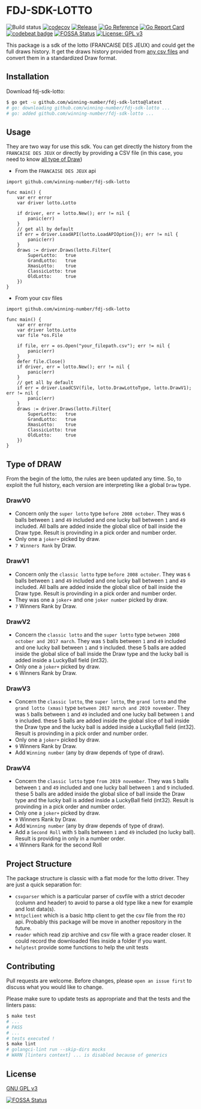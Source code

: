 # FDJ-SDK-LOTTO

<!-- Badge section [ci - codecov - release - godoc - code quality - codebeat - license - fossa ]-->
![Build status](https://github.com/winning-number/fdj-sdk-lotto/actions/workflows/goci.yml/badge.svg)
[![codecov](https://codecov.io/gh/winning-number/fdj-sdk-lotto/branch/main/graph/badge.svg?token=7TCE3QB21E)](https://codecov.io/gh/winning-number/fdj-sdk-lotto)
[![Release](https://img.shields.io/github/release/winning-number/fdj-sdk-lotto.svg?style=flat-square)](https://github.com/winning-number/fdj-sdk-lotto/releases)
[![Go Reference](https://pkg.go.dev/badge/github.com/winning-number/fdj-sdk-lotto.svg)](https://pkg.go.dev/github.com/winning-number/fdj-sdk-lotto)
[![Go Report Card](https://goreportcard.com/badge/github.com/winning-number/fdj-sdk-lotto)](https://goreportcard.com/report/github.com/winning-number/fdj-sdk-lotto)
[![codebeat badge](https://codebeat.co/badges/6d11dead-fa65-4f84-b72d-e1218694a0ec)](https://codebeat.co/projects/github-com-winning-number-fdj-sdk-lotto-main)
[![FOSSA Status](https://app.fossa.com/api/projects/git%2Bgithub.com%2Fwinning-number%2Ffdj-sdk-lotto.svg?type=shield)](https://app.fossa.com/projects/git%2Bgithub.com%2Fwinning-number%2Ffdj-sdk-lotto?ref=badge_shield)
[![License: GPL v3](https://img.shields.io/badge/License-GPLv3-blue.svg)](https://raw.githubusercontent.com/winning-number/fdj-sdk-lotto/main/LICENSE.md)

<!-- Description section -->
This package is a sdk of the lotto (FRANCAISE DES JEUX) and could get the full draws history. It get the draws history provided from [any csv files](https://www.fdj.fr/jeux-de-tirage/loto/historique) and convert them in a standardized Draw format.

## Installation

Download fdj-sdk-lotto:

```sh
$ go get -u github.com/winning-number/fdj-sdk-lotto@latest
# go: downloading github.com/winning-number/fdj-sdk-lotto ...
# go: added github.com/winning-number/fdj-sdk-lotto ...
```

## Usage

They are two way for use this sdk. You can get directly the history from the `FRANCAISE DES JEUX` or directly by providing a CSV file (in this case, you need to know [all type of Draw](#type-of-draw))

* From the `FRANCAISE DES JEUX` api

```golang
import github.com/winning-number/fdj-sdk-lotto

func main() {
    var err error
    var driver lotto.Lotto

    if driver, err = lotto.New(); err != nil {
        panic(err)
    }
    // get all by default
    if err = driver.LoadAPI(lotto.LoadAPIOption{}); err != nil {
        panic(err)
    }
    draws := driver.Draws(lotto.Filter{
        SuperLotto:   true
        GrandLotto:   true
        XmasLotto:    true
        ClassicLotto: true
        OldLotto:     true
    })
}
```

* From your csv files

```golang
import github.com/winning-number/fdj-sdk-lotto

func main() {
    var err error
    var driver lotto.Lotto
    var file *os.File

    if file, err = os.Open("your_filepath.csv"); err != nil {
        panic(err)
    }
    defer file.Close()
    if driver, err = lotto.New(); err != nil {
        panic(err)
    }
    // get all by default
    if err = driver.LoadCSV(file, lotto.DrawLottoType, lotto.DrawV1); err != nil {
        panic(err)
    }
    draws := driver.Draws(lotto.Filter{
        SuperLotto:   true
        GrandLotto:   true
        XmasLotto:    true
        ClassicLotto: true
        OldLotto:     true
    })
}
```

## Type of DRAW

From the begin of the lotto, the rules are been updated any time. So, to exploit the full history, each version are interpreting like a global `Draw` type.

### DrawV0

* Concern only the `super lotto` type `before 2008 october`. They was `6` balls between `1` and `49` included and one lucky ball between `1` and `49` included. All balls are added inside the global slice of ball inside the Draw type. Result is provinding in a pick order and number order.
* Only one a `joker+` picked by draw.
* `7 Winners Rank` by Draw.

### DrawV1

* Concern only the `classic lotto` type `before 2008 october`. They was `6` balls between `1` and `49` included and one lucky ball between `1` and `49` included. All balls are added inside the global slice of ball inside the Draw type. Result is provinding in a pick order and number order.
* They was one a `joker+` and one `joker number` picked by draw.
* `7` Winners Rank by Draw.

### DrawV2

* Concern the `classic lotto` and the `super lotto` type `between 2008 october and 2017 march`. They was `5` balls between `1` and `49` included and one lucky ball between `1` and `9` included. these 5 balls are added inside the global slice of ball inside the Draw type and the lucky ball is added inside a LuckyBall field (int32).
* Only one a `joker+` picked by draw.
* `6` Winners Rank by Draw.

### DrawV3

* Concern the `classic lotto`, the `super lotto`, the `grand lotto` and the `grand lotto (xmas)` type `between 2017 march and 2019 november`. They was `5` balls between `1` and `49` included and one lucky ball between `1` and `9` included. these 5 balls are added inside the global slice of ball inside the Draw type and the lucky ball is added inside a LuckyBall field (int32). Result is provinding in a pick order and number order.
* Only one a `joker+` picked by draw.
* `9` Winners Rank by Draw.
* Add `Winning number` (any by draw depends of type of draw).

### DrawV4

* Concern the `classic lotto` type `from 2019 november`. They was `5` balls between `1` and `49` included and one lucky ball between `1` and `9` included. these 5 balls are added inside the global slice of ball inside the Draw type and the lucky ball is added inside a LuckyBall field (int32). Result is provinding in a pick order and number order.
* Only one a `joker+` picked by draw.
* `9` Winners Rank by Draw.
* Add `Winning number` (any by draw depends of type of draw).
* Add a `Second Roll` with `5` balls between `1` and `49` included (no lucky ball). Result is providing in only in a number order.
* `4` Winners Rank for the second Roll

## Project Structure

The package structure is classic with a flat mode for the lotto driver. They are just a quick separation for:

* `csvparser` which is a particular parser of csvfile with a strict decoder (column and header) to avoid to parse a old type like a new for example and lost data(s).
* `httpclient` which is a basic http client to get the csv file from the `FDJ` api. Probably this package will be move in another repository in the future.
* `reader` which read zip archive and csv file with a grace reader closer. It could record the downloaded files inside a folder if you want.
* `helptest` provide some functions to help the unit tests

## Contributing

Pull requests are welcome. Before changes, please `open an issue first` to discuss what you would like to change.

Please make sure to update tests as appropriate and that the tests and the linters pass:

```sh
$ make test
# ...
# PASS
# ...
# tests executed !
$ make lint
# golangci-lint run --skip-dirs mocks 
# WARN [linters context] ... is disabled because of generics
```

## License

[GNU GPL v3](https://choosealicense.com/licenses/gpl-3.0/)

[![FOSSA Status](https://app.fossa.com/api/projects/git%2Bgithub.com%2Fwinning-number%2Ffdj-sdk-lotto.svg?type=large)](https://app.fossa.com/projects/git%2Bgithub.com%2Fwinning-number%2Ffdj-sdk-lotto?ref=badge_large)
